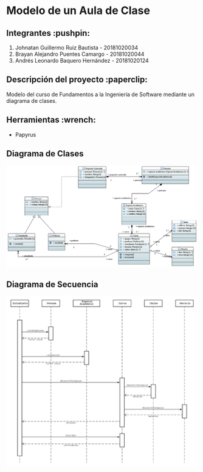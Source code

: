# Modelo de un Aula de Clase

<h2>Integrantes :pushpin:</h2>

<ol>
  <li>Johnatan Guillermo Ruiz Bautista - 20181020034</li>
  <li>Brayan Alejandro Puentes Camargo - 20181020044</li>
  <li>Andrés Leonardo Baquero Hernández - 20181020124</li>
</ol>

<h2>Descripción del proyecto :paperclip:</h2>
<p>Modelo del curso de Fundamentos a la Ingeniería de Software mediante un diagrama de clases.</p>

<h2>Herramientas :wrench:</h2>
<ul>
  <li>Papyrus</li>
 </ul>
 
 <h2>Diagrama de Clases</h2>
 <div>
  <p align='center'>
    <img src="https://github.com/AndresBaquero-00/Modelo-Curso/blob/main/Diagrama_de_Clase.PNG" alt="Diagrama de Clases">
  </p>
</div>

 <h2>Diagrama de Secuencia</h2>
 <div>
  <p align='center'>
    <img src="https://github.com/AndresBaquero-00/Modelo-Curso/blob/main/Diagrama%20de%20Secuencia.jpg" alt="Diagrama de Clases">
  </p>
</div>

